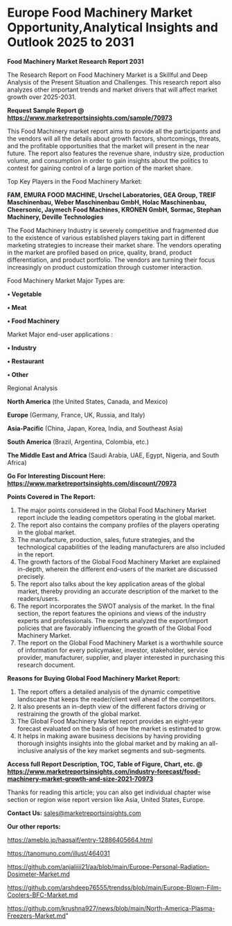 # Europe Food Machinery Market Opportunity,Analytical Insights and Outlook 2025 to 2031

<strong>Food Machinery Market Research Report 2031</strong>

The Research Report on Food Machinery Market is a Skillful and Deep Analysis of the Present Situation and Challenges. This research report also analyzes other important trends and market drivers that will affect market growth over 2025-2031.

<strong>Request Sample Report @ <a href=https://www.marketreportsinsights.com/sample/70973>https://www.marketreportsinsights.com/sample/70973</a></strong>

This Food Machinery market report aims to provide all the participants and the vendors will all the details about growth factors, shortcomings, threats, and the profitable opportunities that the market will present in the near future. The report also features the revenue share, industry size, production volume, and consumption in order to gain insights about the politics to contest for gaining control of a large portion of the market share.

Top Key Players in the Food Machinery Market:

<strong>FAM, EMURA FOOD MACHINE, Urschel Laboratories, GEA Group, TREIF Maschinenbau, Weber Maschinenbau GmbH, Holac Maschinenbau, Cheersonic, Jaymech Food Machines, KRONEN GmbH, Sormac, Stephan Machinery, Deville Technologies</strong>

The Food Machinery Industry is severely competitive and fragmented due to the existence of various established players taking part in different marketing strategies to increase their market share. The vendors operating in the market are profiled based on price, quality, brand, product differentiation, and product portfolio. The vendors are turning their focus increasingly on product customization through customer interaction.

Food Machinery Market Major Types are:

<strong>• Vegetable

• Meat

• Food Machinery</strong>

Market Major end-user applications :

<strong>• Industry

• Restaurant

• Other</strong>

Regional Analysis

</u><strong><b>North America</b></strong> (the United States, Canada, and Mexico)

<strong><b>Europe </b></strong>(Germany, France, UK, Russia, and Italy)

<strong><b>Asia-Pacific</b></strong> (China, Japan, Korea, India, and Southeast Asia)

<strong><b>South America</b></strong> (Brazil, Argentina, Colombia, etc.)

<strong><b>The Middle East and Africa</b></strong> (Saudi Arabia, UAE, Egypt, Nigeria, and South Africa)

<strong>Go For Interesting Discount Here: <a href=https://www.marketreportsinsights.com/discount/70973>https://www.marketreportsinsights.com/discount/70973</a></strong>

<strong>Points Covered in The Report:</strong>
<ol>
  <li>The major points considered in the Global Food Machinery Market report include the leading competitors operating in the global market.</li>
  <li>The report also contains the company profiles of the players operating in the global market.</li>
  <li>The manufacture, production, sales, future strategies, and the technological capabilities of the leading manufacturers are also included in the report.</li>
  <li>The growth factors of the Global Food Machinery Market are explained in-depth, wherein the different end-users of the market are discussed precisely.</li>
  <li>The report also talks about the key application areas of the global market, thereby providing an accurate description of the market to the readers/users.</li>
  <li>The report incorporates the SWOT analysis of the market. In the final section, the report features the opinions and views of the industry experts and professionals. The experts analyzed the export/import policies that are favorably influencing the growth of the Global Food Machinery Market.</li>
  <li>The report on the Global Food Machinery Market is a worthwhile source of information for every policymaker, investor, stakeholder, service provider, manufacturer, supplier, and player interested in purchasing this research document.</li>
</ol>
<strong>Reasons for Buying Global Food Machinery Market Report:</strong>

<ol>
  <li>The report offers a detailed analysis of the dynamic competitive landscape that keeps the reader/client well ahead of the competitors.</li>
  <li>It also presents an in-depth view of the different factors driving or restraining the growth of the global market.</li>
  <li>The Global Food Machinery Market report provides an eight-year forecast evaluated on the basis of how the market is estimated to grow.</li>
  <li>It helps in making aware business decisions by having providing thorough insights insights into the global market and by making an all-inclusive analysis of the key market segments and sub-segments.</li>
</ol>
<strong>Access full Report Description, TOC, Table of Figure, Chart, etc. @ <a href=https://www.marketreportsinsights.com/industry-forecast/food-machinery-market-growth-and-size-2021-70973>https://www.marketreportsinsights.com/industry-forecast/food-machinery-market-growth-and-size-2021-70973</a></strong>


Thanks for reading this article; you can also get individual chapter wise section or region wise report version like Asia, United States, Europe.

<strong>Contact Us:</strong>
sales@marketreportsinsights.com

<strong>Our other reports:</strong>

<a href=https://ameblo.jp/haqsaif/entry-12886405664.html>https://ameblo.jp/haqsaif/entry-12886405664.html</a>

<a href=https://tanomuno.com/illust/464031>https://tanomuno.com/illust/464031</a>

<a href=https://github.com/anjaliiii21/aa/blob/main/Europe-Personal-Radiation-Dosimeter-Market.md>https://github.com/anjaliiii21/aa/blob/main/Europe-Personal-Radiation-Dosimeter-Market.md</a>

<a href=https://github.com/arshdeep76555/trendss/blob/main/Europe-Blown-Film-Coolers-BFC-Market.md>https://github.com/arshdeep76555/trendss/blob/main/Europe-Blown-Film-Coolers-BFC-Market.md</a>

<a href=https://github.com/krushna927/news/blob/main/North-America-Plasma-Freezers-Market.md>https://github.com/krushna927/news/blob/main/North-America-Plasma-Freezers-Market.md</a>"
